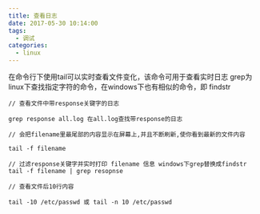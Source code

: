 ```yaml
---
title: 查看日志
date: 2017-05-30 10:14:00
tags:
  - 调试
categories:
  - linux
---
```

在命令行下使用tail可以实时查看文件变化，该命令可用于查看实时日志
grep为linux下查找指定字符的命令，在windows下也有相似的命令，即 findstr
```
// 查看文件中带response关键字的日志

grep response all.log 在all.log查找带response的日志

// 会把filename里最尾部的内容显示在屏幕上,并且不断刷新,使你看到最新的文件内容

tail -f filename

// 过滤response关键字并实时打印 filename 信息 windows下grep替换成findstr
tail -f filename | grep resopnse

// 查看文件后10行内容

tail -10 /etc/passwd 或 tail -n 10 /etc/passwd 

```
